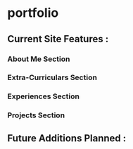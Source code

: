 # portfolio

## Current Site Features :

### About Me Section
### Extra-Curriculars Section
### Experiences Section
### Projects Section

## Future Additions Planned :
